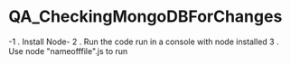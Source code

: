 # QA_CheckingMongoDBForChanges

-1 . Install Node-
2 . Run the code run in a console with node installed
3 . Use node "nameofffile".js to run
